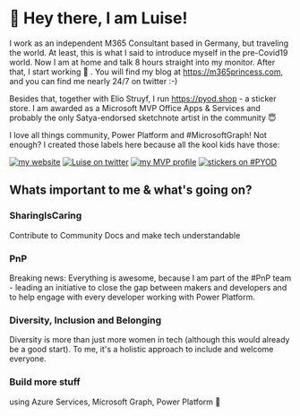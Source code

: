 # 👋 Hey there, I am Luise!

I work as an independent M365 Consultant based in Germany, but traveling the world. At least, this is what I said to introduce myself in the pre-Covid19 world. Now I am at home and talk 8 hours straight into my monitor. After that, I start working 🤣 . You will find my blog at https://m365princess.com, and you can find me nearly 24/7 on twitter :-) 

Besides that, together with Elio Struyf, I run https://pyod.shop - a sticker store. I am awarded as a  Microsoft MVP Office Apps & Services and probably the only Satya-endorsed sketchnote artist in the community 😇

I love all things community, Power Platform and #MicrosoftGraph!  Not enough? I created those labels here because all the kool kids have those: 

[![my website](https://img.shields.io/badge/%F0%9F%91%B8%20Luise%20Freese-M%20365%20Princess-red)](https://www.m365princess.com)
[![Luise on twitter](https://img.shields.io/badge/%40LuiseFreese-twitter-%231DA1F2)](https://www.twitter.com/LuiseFreese)
[![my MVP profile](https://img.shields.io/badge/%E2%AD%90-MVP-blue)](https://mvp.microsoft.com/en-us/PublicProfile/5003313?fullName=Luise%20Freese)
[![stickers on #PYOD](https://img.shields.io/badge/stickers-PimpYourOwnDevice.com-%2317A2B8)](https://www.pimpyourowndevice.com)

## Whats important to me & what's going on?

### SharingIsCaring
Contribute to Community Docs and make tech understandable

### PnP
Breaking news: Everything is awesome, because I am part of the #PnP team - leading an initiative to close the gap between makers and developers and to help engage with every developer working with Power Platform. 

### Diversity, Inclusion and Belonging

Diversity is more than just more women in tech (although this would already be a good start). To me, it's a holistic approach to include and welcome everyone. 

### Build more stuff

using Azure Services, Microsoft Graph, Power Platform  🚀
